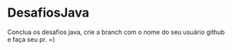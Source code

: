 # DesafiosJava
Conclua os desafios java, crie a branch com o nome do seu usuário github e faça seu pr. =)
